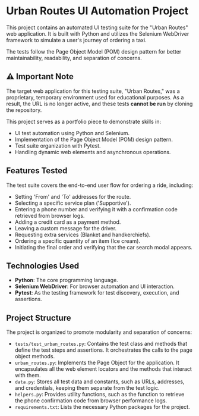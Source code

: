 # Urban Routes UI Automation Project

This project contains an automated UI testing suite for the "Urban Routes" web application. It is built with Python and utilizes the Selenium WebDriver framework to simulate a user's journey of ordering a taxi.

The tests follow the Page Object Model (POM) design pattern for better maintainability, readability, and separation of concerns.

## ⚠️ Important Note

The target web application for this testing suite, "Urban Routes," was a proprietary, temporary environment used for educational purposes. As a result, the URL is no longer active, and these tests **cannot be run** by cloning the repository.

This project serves as a portfolio piece to demonstrate skills in:

- UI test automation using Python and Selenium.
- Implementation of the Page Object Model (POM) design pattern.
- Test suite organization with Pytest.
- Handling dynamic web elements and asynchronous operations.

## Features Tested

The test suite covers the end-to-end user flow for ordering a ride, including:

- Setting 'From' and 'To' addresses for the route.
- Selecting a specific service plan ('Supportive').
- Entering a phone number and verifying it with a confirmation code retrieved from browser logs.
- Adding a credit card as a payment method.
- Leaving a custom message for the driver.
- Requesting extra services (Blanket and handkerchiefs).
- Ordering a specific quantity of an item (Ice cream).
- Initiating the final order and verifying that the car search modal appears.

## Technologies Used

- **Python**: The core programming language.
- **Selenium WebDriver**: For browser automation and UI interaction.
- **Pytest**: As the testing framework for test discovery, execution, and assertions.

## Project Structure

The project is organized to promote modularity and separation of concerns:

- `tests/test_urban_routes.py`: Contains the test class and methods that define the test steps and assertions. It orchestrates the calls to the page object methods.
- `urban_routes.py`: Implements the Page Object for the application. It encapsulates all the web element locators and the methods that interact with them.
- `data.py`: Stores all test data and constants, such as URLs, addresses, and credentials, keeping them separate from the test logic.
- `helpers.py`: Provides utility functions, such as the function to retrieve the phone confirmation code from browser performance logs.
- `requirements.txt`: Lists the necessary Python packages for the project.